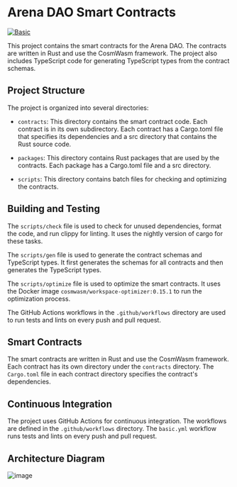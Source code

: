 # Arena DAO Smart Contracts

[![Basic](https://github.com/Arena-DAO/arena-smart-contracts/actions/workflows/basic.yml/badge.svg)](https://github.com/Arena-DAO/arena-smart-contracts/actions/workflows/basic.yml)

This project contains the smart contracts for the Arena DAO. The contracts are written in Rust and use the CosmWasm framework. The project also includes TypeScript code for generating TypeScript types from the contract schemas.

## Project Structure

The project is organized into several directories:

- `contracts`: This directory contains the smart contract code. Each contract is in its own subdirectory. Each contract has a Cargo.toml file that specifies its dependencies and a src directory that contains the Rust source code.

- `packages`: This directory contains Rust packages that are used by the contracts. Each package has a Cargo.toml file and a src directory.

- `scripts`: This directory contains batch files for checking and optimizing the contracts.


## Building and Testing

The `scripts/check` file is used to check for unused dependencies, format the code, and run clippy for linting. It uses the nightly version of cargo for these tasks.

The `scripts/gen` file is used to generate the contract schemas and TypeScript types. It first generates the schemas for all contracts and then generates the TypeScript types.

The `scripts/optimize` file is used to optimize the smart contracts. It uses the Docker image `cosmwasm/workspace-optimizer:0.15.1` to run the optimization process.

The GitHub Actions workflows in the `.github/workflows` directory are used to run tests and lints on every push and pull request.

## Smart Contracts

The smart contracts are written in Rust and use the CosmWasm framework. Each contract has its own directory under the `contracts` directory. The `Cargo.toml` file in each contract directory specifies the contract's dependencies.

## Continuous Integration

The project uses GitHub Actions for continuous integration. The workflows are defined in the `.github/workflows` directory. The `basic.yml` workflow runs tests and lints on every push and pull request.

## Architecture Diagram

![image](https://showme.redstarplugin.com/d/d:LvtiZJV2)
